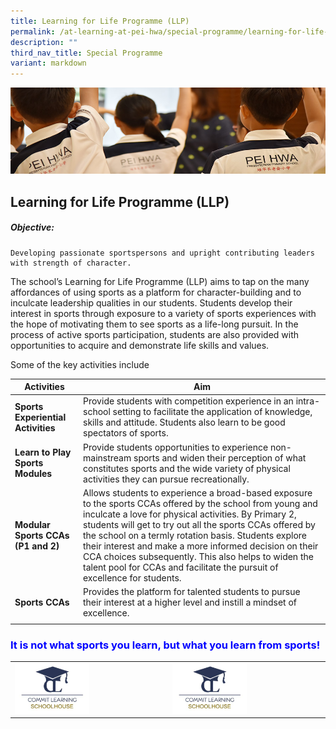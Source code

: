 ```yaml
---
title: Learning for Life Programme (LLP)
permalink: /at-learning-at-pei-hwa/special-programme/learning-for-life-programme/
description: ""
third_nav_title: Special Programme
variant: markdown
---
```

![](/images/Website%20Banners%20Subpage/948x260%20masterhead%20-%20Learning%20at%20Pei%20Hwa2.jpg)

## Learning for Life Programme (LLP)
##### 	Objective: 
	Developing passionate sportspersons and upright contributing leaders with strength of character.

The school’s Learning for Life Programme (LLP) aims to tap on the many affordances of using sports as a platform for character-building and to inculcate leadership qualities in our students. Students develop their interest in sports through exposure to a variety of sports experiences with the hope of motivating them to see sports as a life-long pursuit.  In the process of active sports participation, students are also provided with opportunities to acquire and demonstrate life skills and values.

Some of the key activities include

| Activities  | Aim  |
| -------- | -------- |
| **Sports Experiential Activities**      | Provide students with competition experience in an intra-school setting to facilitate the application of knowledge, skills and attitude. Students also learn to be good spectators of sports.         |
| **Learn to Play Sports Modules**     | Provide students opportunities to experience non-mainstream sports and widen their perception of what constitutes sports and the wide variety of physical activities they can pursue recreationally.         |
| **Modular Sports CCAs (P1 and 2)**| Allows students to experience a broad-based exposure to the sports CCAs offered by the school from young and inculcate a love for physical activities. By Primary 2, students will get to try out all the sports CCAs offered by the school on a termly rotation basis. Students explore their interest and make a more informed decision on their CCA choices subsequently. This also helps to widen the talent pool for CCAs and facilitate the pursuit of excellence for students.          |
|  **Sports CCAs**| Provides the platform for talented students to pursue their interest at a higher level and instill a mindset of excellence.       |
| | |
 

### <p style="color:#0000FF;"><b>It is not what sports you learn, but what you learn from sports!</b></p>


|   |   |
| -------- | -------- |
|<img src="/images/commit%20learning%20logo.png" style="width:50%">|<img src="/images/commit%20learning%20logo.png" style="width:50%">|